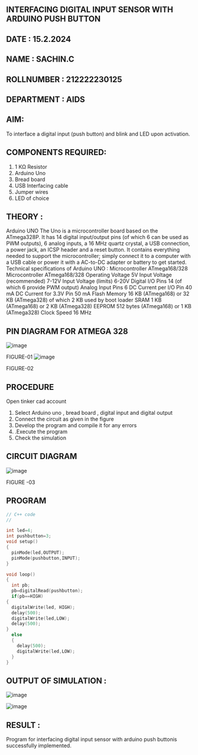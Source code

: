 ## INTERFACING DIGITAL INPUT SENSOR WITH ARDUINO PUSH BUTTON
## DATE : 15.2.2024
## NAME : SACHIN.C																			             
## ROLLNUMBER : 212222230125
## DEPARTMENT : AIDS


## AIM:
To interface a digital input (push button) and blink and LED upon activation.
## COMPONENTS REQUIRED:
1.	1 KΩ Resistor 
2.	Arduino Uno 
3.	Bread board 
4.	USB Interfacing cable 
5.	Jumper wires 
6.	LED of choice 
## THEORY :
Arduino UNO
 	  The Uno is a microcontroller board based on the ATmega328P. It has 14 digital input/output pins (of which 6 can be used as PWM outputs), 6 analog inputs, a 16 MHz quartz crystal, a USB connection, a power jack, an ICSP header and a reset button. It contains everything needed to support the microcontroller; simply connect it to a computer with a USB cable or power it with a AC-to-DC adapter or battery to get started.
	Technical specifications of Arduino UNO :
Microcontroller	ATmega168/328
Microcontroller	ATmega168/328
Operating Voltage	5V
Input Voltage (recommended)	7-12V
Input Voltage (limits)	6-20V
Digital I/O Pins	14 (of which 6 provide PWM output)
Analog Input Pins	6
DC Current per I/O Pin	40 mA
DC Current for 3.3V Pin	50 mA
Flash Memory	16 KB (ATmega168) or 32 KB (ATmega328) of which 2 KB used by boot loader
SRAM	1 KB (ATmega168) or 2 KB (ATmega328)
EEPROM	512 bytes (ATmega168) or 1 KB (ATmega328)
Clock Speed	16 MHz
## PIN DIAGRAM FOR ATMEGA 328
 
![image](https://user-images.githubusercontent.com/36288975/163530394-115baee4-7ed1-49fe-9cce-d7b625e11e85.png)

FIGURE-01
![image](https://user-images.githubusercontent.com/36288975/163530431-4d390e98-0942-42d8-95b8-f57d348e6ad8.png)

FIGURE-02
## PROCEDURE 
 Open tinker cad account 
1.	Select Arduino uno , bread board , digital input and digital output 
2.	Connect the circuit as given in the figure 
3.	Develop the program and compile it for any errors 
4.	 .Execute the program 
5.	Check the simulation 



## CIRCUIT DIAGRAM 


![image](https://user-images.githubusercontent.com/36288975/163530437-87a0afbd-b3c9-44ad-b907-5de63486fb9d.png)



FIGURE -03




## PROGRAM 
```C++
// C++ code
//

int led=4;
int pushbutton=3;
void setup()
{
  pinMode(led,OUTPUT);
  pinMode(pushbutton,INPUT);
}

void loop()
{
  int pb;
  pb=digitalRead(pushbutton);
  if(pb==HIGH)
{
  digitalWrite(led, HIGH);
  delay(500);
  digitalWrite(led,LOW);
  delay(500);
}
  else
  {
    delay(500);
    digitalWrite(led,LOW);
  }
}   
``` 

## OUTPUT OF SIMULATION :

![image](https://github.com/Sachin-vlr/-INTERFACING-DIGITAL-INPUT-SENSOR-WITH-ARDUINO-PUSH-BUTTON-/assets/113497666/94169406-931e-4c7d-a830-5ab25e1f0231)

![image](https://github.com/Sachin-vlr/-INTERFACING-DIGITAL-INPUT-SENSOR-WITH-ARDUINO-PUSH-BUTTON-/assets/113497666/bc1109fd-cb5e-40ef-b4b9-6b289e9b94f3)

## RESULT :
Program for interfacing digital input sensor with arduino push buttonis successfully implemented.
